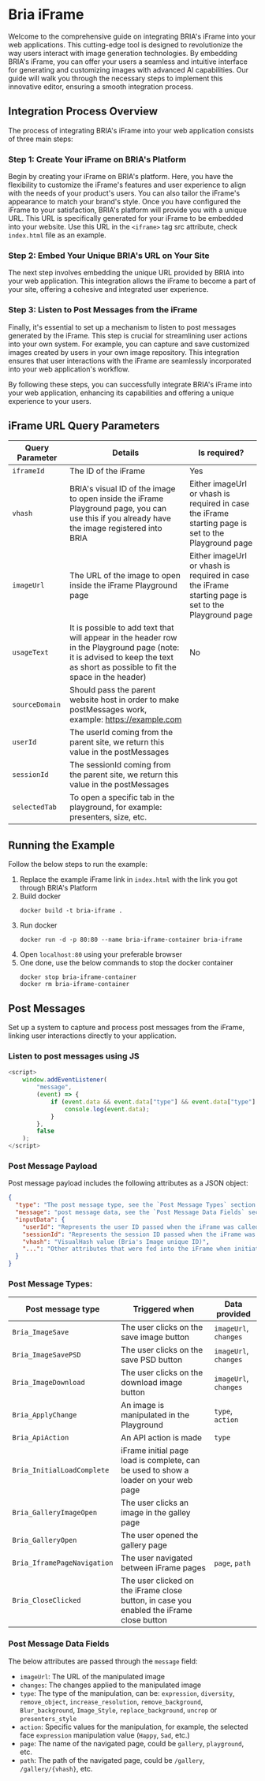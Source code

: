 # Bria iFrame
Welcome to the comprehensive guide on integrating BRIA's iFrame into your web applications. This cutting-edge tool is designed to revolutionize the way users interact with image generation technologies.
By embedding BRIA's iFrame, you can offer your users a seamless and intuitive interface for generating and customizing images with advanced AI capabilities. Our guide will walk you through the necessary steps to implement this innovative editor, ensuring a smooth integration process.

## Integration Process Overview
The process of integrating BRIA's iFrame into your web application consists of three main steps:

### Step 1: Create Your iFrame on BRIA's Platform
Begin by creating your iFrame on BRIA's platform. Here, you have the flexibility to customize the iFrame's features and user experience to align with the needs of your product's users. You can also tailor the iFrame's appearance to match your brand's style. Once you have configured the iFrame to your satisfaction, BRIA's platform will provide you with a unique URL. This URL is specifically generated for your iFrame to be embedded into your website. Use this URL in the `<iframe>` tag src attribute, check `index.html` file as an example.

### Step 2: Embed Your Unique BRIA's URL on Your Site
The next step involves embedding the unique URL provided by BRIA into your web application. This integration allows the iFrame to become a part of your site, offering a cohesive and integrated user experience.

### Step 3: Listen to Post Messages from the iFrame
Finally, it's essential to set up a mechanism to listen to post messages generated by the iFrame. This step is crucial for streamlining user actions into your own system. For example, you can capture and save customized images created by users in your own image repository. This integration ensures that user interactions with the iFrame are seamlessly incorporated into your web application's workflow.

By following these steps, you can successfully integrate BRIA's iFrame into your web application, enhancing its capabilities and offering a unique experience to your users.

## iFrame URL Query Parameters

| Query Parameter         | Details                                                                                                                                                                         | Is required?                                                                                        |
|-------------------------|---------------------------------------------------------------------------------------------------------------------------------------------------------------------------------|-----------------------------------------------------------------------------------------------------|
| `iframeId`              | The ID of the iFrame                                                                                                                                                            | Yes                                                                                                 |
| `vhash`                 | BRIA's visual ID of the image to open inside the iFrame Playground page, you can use this if you already have the image registered into BRIA                                    | Either imageUrl or vhash is required in case the iFrame starting page is set to the Playground page |
| `imageUrl`              | The URL of the image to open inside the iFrame Playground page                                                                                                                  | Either imageUrl or vhash is required in case the iFrame starting page is set to the Playground page |
| `usageText`             | It is possible to add text that will appear in the header row in the Playground page (note: it is advised to keep the text as short as possible to fit the space in the header) | No                                                                                                  |
| `sourceDomain`          | Should pass the parent website host in order to make postMessages work, example: https://example.com                                                                            |                                                                                                     |
| `userId`                | The userId coming from the parent site, we return this value in the postMessages                                                                                                |                                                                                                     |
| `sessionId`             | The sessionId coming from the parent site, we return this value in the postMessages                                                                                             |                                                                                                     |
| `selectedTab`           | To open a specific tab in the playground, for example: presenters, size, etc.                                                                                                   |                                                                                                     |

## Running the Example
Follow the below steps to run the example:
1. Replace the example iFrame link in `index.html` with the link you got through BRIA's Platform
2. Build docker
    ```
    docker build -t bria-iframe .
    ```
2. Run docker
    ```
    docker run -d -p 80:80 --name bria-iframe-container bria-iframe
    ```
3. Open `localhost:80` using your preferable browser
4. One done, use the below commands to stop the docker container
    ```
    docker stop bria-iframe-container
    docker rm bria-iframe-container
    ```

## Post Messages
Set up a system to capture and process post messages from the iFrame, linking user interactions directly to your application.

### Listen to post messages using JS
```JAVASCRIPT
<script>
    window.addEventListener(
        "message",
        (event) => {
            if (event.data && event.data["type"] && event.data["type"].startsWith("Bria")) {
                console.log(event.data);
            }
        },
        false
    ); 
</script>
```

### Post Message Payload

Post message payload includes the following attributes as a JSON object:

```json
{
  "type": "The post message type, see the `Post Message Types` section below for more details",
  "message": "post message data, see the `Post Message Data Fields` section below for more details",
  "inputData": {
    "userId": "Represents the user ID passed when the iFrame was called for the first time in the session",
    "sessionId": "Represents the session ID passed when the iFrame was called for the first time in the session",
    "vhash": "VisualHash value (Bria's Image unique ID)",
    "...": "Other attributes that were fed into the iFrame when initiated in your web page"
  }
}
```

### Post Message Types:

| Post message type           | Triggered when                                                                           | Data provided         |
|-----------------------------|------------------------------------------------------------------------------------------|-----------------------|
| `Bria_ImageSave`            | The user clicks on the save image button                                                 | `imageUrl`, `changes` |
| `Bria_ImageSavePSD`         | The user clicks on the save PSD button                                                   | `imageUrl`, `changes` |
| `Bria_ImageDownload`        | The user clicks on the download image button                                             | `imageUrl`, `changes` |
| `Bria_ApplyChange`          | An image is manipulated in the Playground                                                | `type`, `action`      |
| `Bria_ApiAction`            | An API action is made                                                                    | `type`                |
| `Bria_InitialLoadComplete`  | iFrame initial page load is complete, can be used to show a loader on your web page      |                       |
| `Bria_GalleryImageOpen`     | The user clicks an image in the galley page                                              |                       |
| `Bria_GalleryOpen`          | The user opened the gallery page                                                         |                       |
| `Bria_IframePageNavigation` | The user navigated between iFrame pages                                                  | `page`, `path`        |
| `Bria_CloseClicked`         | The user clicked on the iFrame close button, in case you enabled the iFrame close button |                       |

### Post Message Data Fields

The below attributes are passed through the `message` field:
* `imageUrl`: The URL of the manipulated image
* `changes`: The changes applied to the manipulated image
* `type`: The type of the manipulation, can be: `expression`, `diversity`, `remove_object`, `increase_resolution`, `remove_background`, `Blur_background`, `Image_Style`, `replace_background`, `uncrop` or `presenters_style`
* `action`: Specific values for the manipulation, for example, the selected face `expression` manipulation value (`Happy`, `Sad`, etc.)
* `page`: The name of the navigated page, could be `gallery`, `playground`, etc.
* `path`: The path of the navigated page, could be `/gallery`, `/gallery/{vhash}`, etc.
